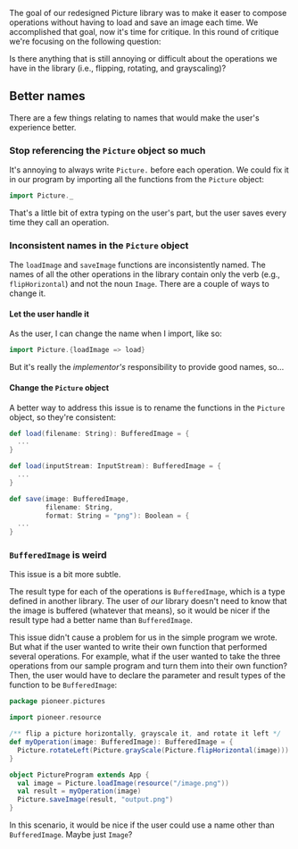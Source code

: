 The goal of our redesigned Picture library was to make it easer to compose
operations without having to load and save an image each time. We accomplished
that goal, now it's time for critique. In this round of critique we're focusing
on the following question:

Is there anything that is still annoying or difficult about the operations we
have in the library (i.e., flipping, rotating, and grayscaling)?

## Better names
There are a few things relating to names that would make the user's experience
better.

### Stop referencing the `Picture` object so much

It's annoying to always write `Picture.` before each operation. We could fix it
in our program by importing all the functions from the `Picture` object:
  ```scala 
  import Picture._
  ```
That's a little bit of extra typing on the user's part, but the user saves every time they call an operation.
  
### Inconsistent names in the `Picture` object

The `loadImage` and `saveImage` functions are inconsistently named. The names of
all the other operations in the library contain only the verb (e.g.,
`flipHorizontal`) and not the noun `Image`. There are a couple of ways to change
it.

#### Let the user handle it

As the user, I can change the name when I import, like so:
```scala
import Picture.{loadImage => load}
```
But it's really the _implementor's_ responsibility to provide good names, so...

#### Change the `Picture` object       
A better way to address this issue is to rename the functions in the `Picture`
object, so they're consistent:
```scala
def load(filename: String): BufferedImage = {
  ...
}

def load(inputStream: InputStream): BufferedImage = {
  ...
}

def save(image: BufferedImage, 
         filename: String, 
         format: String = "png"): Boolean = {
  ...
}
```

### `BufferedImage` is weird
This issue is a bit more subtle. 

The result type for each of the operations is `BufferedImage`, which is a type
defined in another library. The user of _our_ library doesn't need to know that
the image is buffered (whatever that means), so it would be nicer if the result
type had a better name than `BufferedImage`. 

This issue didn't cause a problem for us in the simple program we wrote. But
what if the user wanted to write their own function that performed several
operations. For example, what if the user wanted to take the three operations
from our sample program and turn them into their own function? Then, the user
would have to declare the parameter and result types of the function to be
`BufferedImage`:
```scala
package pioneer.pictures

import pioneer.resource

/** flip a picture horizontally, grayscale it, and rotate it left */
def myOperation(image: BufferedImage): BufferedImage = {
  Picture.rotateLeft(Picture.grayScale(Picture.flipHorizontal(image)))
}

object PictureProgram extends App {
  val image = Picture.loadImage(resource("/image.png"))
  val result = myOperation(image)
  Picture.saveImage(result, "output.png")
}

```
In this scenario, it would be nice if the user could use a name other than
`BufferedImage`. Maybe just `Image`?
